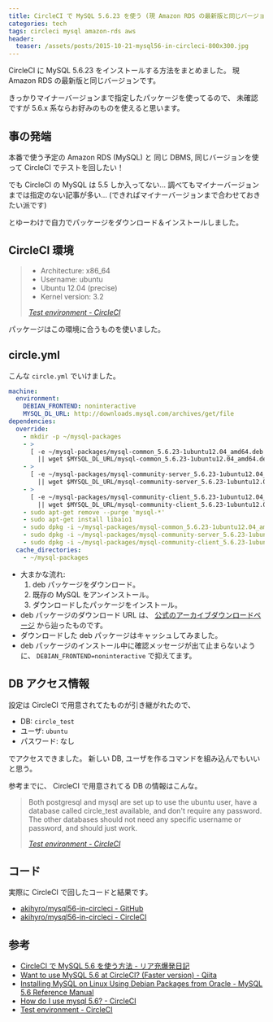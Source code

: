 ```yaml
---
title: CircleCI で MySQL 5.6.23 を使う (現 Amazon RDS の最新版と同じバージョン)
categories: tech
tags: circleci mysql amazon-rds aws
header:
  teaser: /assets/posts/2015-10-21-mysql56-in-circleci-800x300.jpg
---
```


CircleCI に MySQL 5.6.23 をインストールする方法をまとめました。
現 Amazon RDS の最新版と同じバージョンです。

<!--more-->

きっかりマイナーバージョンまで指定したパッケージを使ってるので、
未確認ですが 5.6.x 系ならお好みのものを使えると思います。

## 事の発端

本番で使う予定の Amazon RDS (MySQL) と
同じ DBMS, 同じバージョンを使って CircleCI でテストを回したい！

でも CircleCI の MySQL は 5.5 しか入ってない...
調べてもマイナーバージョンまでは指定のない記事が多い...
(できればマイナーバージョンまで合わせておきたい派です)

とゆーわけで自力でパッケージをダウンロード＆インストールしました。

## CircleCI 環境

> * Architecture: x86_64
> * Username: ubuntu
> * Ubuntu 12.04 (precise)
> * Kernel version: 3.2
>
> <footer><cite><a href="https://circleci.com/docs/environment">Test environment - CircleCI</a></cite></footer>

パッケージはこの環境に合うものを使いました。

## circle.yml

こんな `circle.yml` でいけました。

```yaml
machine:
  environment:
    DEBIAN_FRONTEND: noninteractive
    MYSQL_DL_URL: http://downloads.mysql.com/archives/get/file
dependencies:
  override:
    - mkdir -p ~/mysql-packages
    - >
      [ -e ~/mysql-packages/mysql-common_5.6.23-1ubuntu12.04_amd64.deb ] \
        || wget $MYSQL_DL_URL/mysql-common_5.6.23-1ubuntu12.04_amd64.deb -P ~/mysql-packages
    - >
      [ -e ~/mysql-packages/mysql-community-server_5.6.23-1ubuntu12.04_amd64.deb ] \
        || wget $MYSQL_DL_URL/mysql-community-server_5.6.23-1ubuntu12.04_amd64.deb -P ~/mysql-packages
    - >
      [ -e ~/mysql-packages/mysql-community-client_5.6.23-1ubuntu12.04_amd64.deb ] \
        || wget $MYSQL_DL_URL/mysql-community-client_5.6.23-1ubuntu12.04_amd64.deb -P ~/mysql-packages
    - sudo apt-get remove --purge 'mysql-*'
    - sudo apt-get install libaio1
    - sudo dpkg -i ~/mysql-packages/mysql-common_5.6.23-1ubuntu12.04_amd64.deb
    - sudo dpkg -i ~/mysql-packages/mysql-community-server_5.6.23-1ubuntu12.04_amd64.deb
    - sudo dpkg -i ~/mysql-packages/mysql-community-client_5.6.23-1ubuntu12.04_amd64.deb
  cache_directories:
    - ~/mysql-packages
```

* 大まかな流れ:
  1. deb パッケージをダウンロード。
  2. 既存の MySQL をアンインストール。
  3. ダウンロードしたパッケージをインストール。
* deb パッケージのダウンロード URL は、
  [公式のアーカイブダウンロードページ] から辿ったものです。
* ダウンロードした deb パッケージはキャッシュしてみました。
* deb パッケージのインストール中に確認メッセージが出て止まらないように、
  `DEBIAN_FRONTEND=noninteractive` で抑えてます。

[公式のアーカイブダウンロードページ]: http://downloads.mysql.com/archives/community/

## DB アクセス情報

設定は CircleCI で用意されてたものが引き継がれたので、

* DB: `circle_test`
* ユーザ: `ubuntu`
* パスワード: なし

でアクセスできました。
新しい DB, ユーザを作るコマンドを組み込んでもいいと思う。

参考までに、 CircleCI で用意されてる DB の情報はこんな。

> Both postgresql and mysql are set up to use the ubuntu user,
> have a database called circle_test available, and don't require any password.
> The other databases should not need any specific username or password, and should just work.
>
> <footer><cite><a href="https://circleci.com/docs/environment">Test environment - CircleCI</a></cite></footer>

## コード

実際に CircleCI で回したコードと結果です。

* [akihyro/mysql56-in-circleci - GitHub](https://github.com/akihyro/mysql56-in-circleci)
* [akihyro/mysql56-in-circleci - CircleCI](https://circleci.com/gh/akihyro/mysql56-in-circleci/9)

## 参考

* [CircleCI で MySQL 5.6 を使う方法 - リア充爆発日記](http://ria10.hatenablog.com/entry/20150217/1424135330)
* [Want to use MySQL 5.6 at CircleCI? (Faster version) - Qiita](http://qiita.com/k12u/items/e00870174ec63489f2b0)
* [Installing MySQL on Linux Using Debian Packages from Oracle - MySQL 5.6 Reference Manual](http://dev.mysql.com/doc/refman/5.6/en/linux-installation-debian.html)
* [How do I use mysql 5.6? - CircleCI](https://circleci.com/docs/faq#how-do-i-use-mysql-5-6-)
* [Test environment - CircleCI](https://circleci.com/docs/environment)
